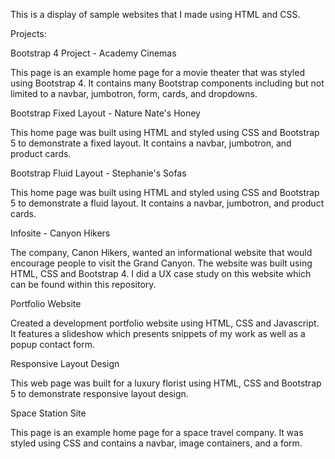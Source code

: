 This is a display of sample websites that I made using HTML and CSS.

Projects:

Bootstrap 4 Project - Academy Cinemas

This page is an example home page for a movie theater that was styled using Bootstrap 4. It contains many Bootstrap components including but not limited to a navbar, jumbotron, form, cards, and dropdowns.

Bootstrap Fixed Layout - Nature Nate's Honey

This home page was built using HTML and styled using CSS and Bootstrap 5 to demonstrate a fixed layout. It contains a navbar, jumbotron, and product cards. 

Bootstrap Fluid Layout - Stephanie's Sofas

This home page was built using HTML and styled using CSS and Bootstrap 5 to demonstrate a fluid layout. It contains a navbar, jumbotron, and product cards.

Infosite - Canyon Hikers

The company, Canon Hikers, wanted an informational website that would encourage people to visit the Grand Canyon. The website was built using HTML, CSS and Bootstrap 4. I did a UX case study on this website which can be found within this repository. 

Portfolio Website

Created a development portfolio website using HTML, CSS and Javascript. It features a slideshow which presents snippets of my work as well as a popup contact form.

Responsive Layout Design

This web page was built for a luxury florist using HTML, CSS and Bootstrap 5 to demonstrate responsive layout design. 

Space Station Site

This page is an example home page for a space travel company. It was styled using CSS and contains a navbar, image containers, and a form.


